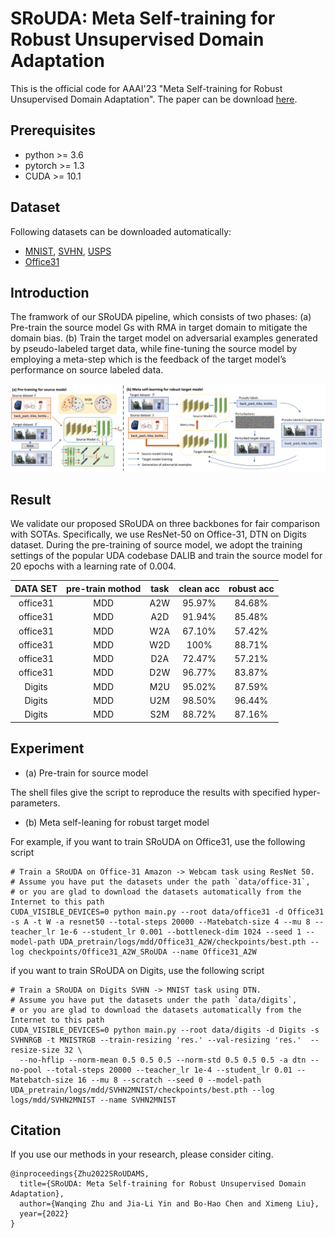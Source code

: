 # SRoUDA: Meta Self-training for Robust Unsupervised Domain Adaptation

This is the official code for AAAI'23 "Meta Self-training for Robust Unsupervised Domain Adaptation". The paper can be download [here](http://arxiv.org/abs/2212.05917).

## Prerequisites
- python >= 3.6
- pytorch >= 1.3
- CUDA >= 10.1


## Dataset

Following datasets can be downloaded automatically:

- [MNIST](http://yann.lecun.com/exdb/mnist/), [SVHN](http://ufldl.stanford.edu/housenumbers/), [USPS](https://www.csie.ntu.edu.tw/~cjlin/libsvmtools/datasets/multiclass.html#usps) 
- [Office31](https://www.cc.gatech.edu/~judy/domainadapt/)

## Introduction
The framwork of our SRoUDA pipeline, which consists of two phases: (a) Pre-train the source model Gs with RMA in 
target domain to mitigate the domain bias. (b) Train the target model on adversarial examples generated by pseudo-labeled target
data, while fine-tuning the source model by employing a meta-step which is the feedback of the target model’s performance on
source labeled data.

<img src="SRoUDA.png">

## Result
We validate our proposed SRoUDA on three backbones for fair comparison with SOTAs. 
Specifically, we use ResNet-50 on Office-31, DTN on Digits dataset. 
During the pre-training of source model, we adopt the training settings 
of the popular UDA codebase DALIB and train the source model for 20 epochs with a 
learning rate of 0.004.

| DATA SET | pre-train mothod | task | clean acc | robust acc | 
|:--------:|:----------------:|:----:|:---------:|:----------:|
| office31 |       MDD        | A2W  |  95.97%   |   84.68%   |
| office31 |       MDD        | A2D  |  91.94%   |   85.48%   |
| office31 |       MDD        | W2A  |  67.10%   |   57.42%   |
| office31 |       MDD        | W2D  |   100%    |   88.71%   |
| office31 |       MDD        | D2A  |  72.47%   |   57.21%   |
| office31 |       MDD        | D2W  |  96.77%   |   83.87%   |
|  Digits  |       MDD        | M2U  |  95.02%   |   87.59%   |
|  Digits  |       MDD        | U2M  |  98.50%   |   96.44%   |
|  Digits  |       MDD        | S2M  |  88.72%   |   87.16%   |


## Experiment
- (a) Pre-train for source model

The shell files give the script to reproduce the results with specified hyper-parameters.

- (b) Meta self-leaning for robust target model

For example, if you want to train SRoUDA on Office31, use the following script

```shell script
# Train a SRoUDA on Office-31 Amazon -> Webcam task using ResNet 50.
# Assume you have put the datasets under the path `data/office-31`, 
# or you are glad to download the datasets automatically from the Internet to this path
CUDA_VISIBLE_DEVICES=0 python main.py --root data/office31 -d Office31 -s A -t W -a resnet50 --total-steps 20000 --Matebatch-size 4 --mu 8 --teacher_lr 1e-6 --student_lr 0.001 --bottleneck-dim 1024 --seed 1 --model-path UDA_pretrain/logs/mdd/Office31_A2W/checkpoints/best.pth --log checkpoints/Office31_A2W_SRoUDA --name Office31_A2W
```
if you want to train SRoUDA on Digits, use the following script

```shell script
# Train a SRoUDA on Digits SVHN -> MNIST task using DTN.
# Assume you have put the datasets under the path `data/digits`, 
# or you are glad to download the datasets automatically from the Internet to this path
CUDA_VISIBLE_DEVICES=0 python main.py --root data/digits -d Digits -s SVHNRGB -t MNISTRGB --train-resizing 'res.' --val-resizing 'res.'  --resize-size 32 \
  --no-hflip --norm-mean 0.5 0.5 0.5 --norm-std 0.5 0.5 0.5 -a dtn --no-pool --total-steps 20000 --teacher_lr 1e-4 --student_lr 0.01 --Matebatch-size 16 --mu 8 --scratch --seed 0 --model-path UDA_pretrain/logs/mdd/SVHN2MNIST/checkpoints/best.pth --log logs/mdd/SVHN2MNIST --name SVHN2MNIST
```

## Citation

If you use our methods in your research, please consider citing.

```
@inproceedings{Zhu2022SRoUDAMS,
  title={SRoUDA: Meta Self-training for Robust Unsupervised Domain Adaptation},
  author={Wanqing Zhu and Jia-Li Yin and Bo-Hao Chen and Ximeng Liu},
  year={2022}
}

```
